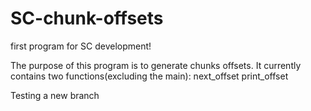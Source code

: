 # SC-chunk-offsets
first program for SC development!

The purpose of this program is to generate chunks offsets.
It currently contains two functions(excluding the main):
  next_offset
  print_offset


  Testing a new branch
